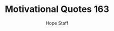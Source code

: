 ---
image: /assets/img/mq/mq_163_yancey.png
title: Motivational Quotes 163
categories:
  - Motivational Quotes
author: Hope Staff
notes: Motivational Quotes 163
embed: >-
  EMBED_GOES_HERE
transcript: >-
  SOME LINES OF TEXT START HERE
---